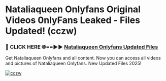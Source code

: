 # Nataliaqueen Onlyfans Original Videos 0nlyFans Leaked - Files Updated! (cczw)

<h3>🔴 CLICK HERE 🌐==►► <a href="https://tinyurl.com/ehrbuxhb" rel="nofollow">Nataliaqueen Onlyfans Updated Files</a></h3>

Get Nataliaqueen Onlyfans and all content. Now you can access all videos and pictures of Nataliaqueen Onlyfans. New Updated Files 2025!

[![cczw](https://i.imgur.com/lVYEuWS.gif)](https://tinyurl.com/ehrbuxhb)

